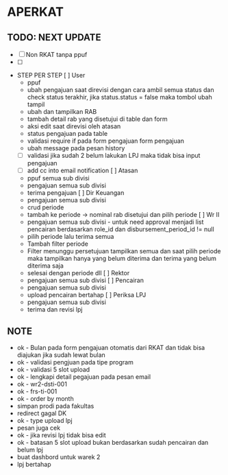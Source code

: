 # APERKAT

## TODO: NEXT UPDATE
- [ ] Non RKAT tanpa ppuf
- [ ] 

- STEP PER STEP
[ ] User
    - ppuf
    - ubah pengajuan saat direvisi dengan cara ambil semua status dan check status terakhir, jika status.status = false maka tombol ubah tampil
    - ubah dan tampilkan RAB
    - tambah detail rab yang disetujui di table dan form
    - aksi edit saat direvisi oleh atasan
    - status pengajuan pada table
    - validasi require if pada form pengajuan form pengajuan
    - ubah message pada pesan history 
    - [ ] validasi jika sudah 2 belum lakukan LPJ maka tidak bisa input pengajuan
    - [ ] add cc into email notification
[ ] Atasan
    - ppuf semua sub divisi
    - pengajuan semua sub divisi
    - terima pengajuan
[ ] Dir Keuangan
    - pengajuan semua sub divisi
    - crud periode
    - tambah ke periode -> nominal rab disetujui dan pilih periode
[ ] Wr II
    - pengajuan semua sub divisi - untuk need approval menjadi list pencairan berdasarkan role_id dan disbursement_period_id != null
    - pilih periode lalu terima semua
    - Tambah filter periode
    - Filter menunggu persetujuan tampilkan semua dan saat pilih periode maka tampilkan hanya yang belum diterima dan terima yang belum diterima saja
    - selesai dengan periode dll
[ ] Rektor 
    - pengajuan semua sub divisi
[ ] Pencairan
    - pengajuan semua sub divisi
    - upload pencairan bertahap
[ ] Periksa LPJ
    - pengajuan semua sub divisi
    - terima dan revisi lpj
    
## NOTE
- ok - Bulan pada form pengajuan otomatis dari RKAT dan tidak bisa diajukan jika sudah lewat bulan
- ok - validasi pengjuan pada tipe program
- ok - validasi 5 slot upload
- ok - lengkapi detail pegajuan pada pesan email
- ok - wr2-dsti-001
- ok - frs-ti-001
- ok - order by month
- simpan prodi pada fakultas
- redirect gagal DK
- ok - type upload lpj
- pesan juga cek
- ok - jika revisi lpj tidak bisa edit     
- ok - batasan 5 slot upload bukan berdasarkan sudah pencairan dan belum lpj 
- buat dashbord untuk warek 2
- lpj bertahap